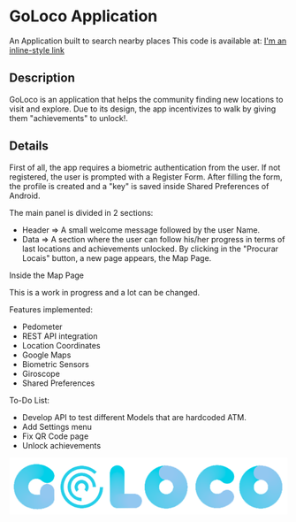 # GoLoco Application

An Application built to search nearby places
This code is available at:
[I'm an inline-style link](https://github.com/AnBapDan/Mobile-App-GoLoco)

## Description
GoLoco is an application that helps the community finding new locations to visit and explore.
Due to its design, the app incentivizes to walk by giving them "achievements" to unlock!.

## Details
First of all, the app requires a biometric authentication from the user.
If not registered, the user is prompted with a Register Form.
After filling the form, the profile is created and a "key" is saved inside Shared Preferences of Android.

The main panel is divided in 2 sections:
 - Header => A small welcome message followed by the user Name.
 - Data => A section where the user can follow his/her progress in terms of last locations and achievements unlocked.
By clicking in the "Procurar Locais" button, a new page appears, the Map Page.

Inside the Map Page 

This is a work in progress and a lot can be changed.

Features implemented:
 - Pedometer
 - REST API integration
 - Location Coordinates
 - Google Maps
 - Biometric Sensors
 - Giroscope
 - Shared Preferences

To-Do List:
 - Develop API to test different Models that are hardcoded ATM.
 - Add Settings menu
 - Fix QR Code page
 - Unlock achievements

 ![Screenshot](assets/logo.png)